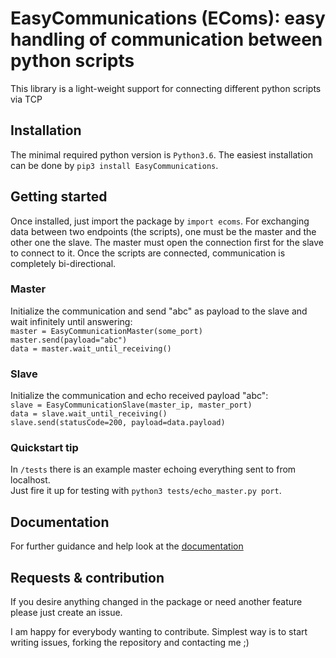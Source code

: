 # EasyCommunications (EComs): easy handling of communication between python scripts
This library is a light-weight support for connecting different python scripts via TCP

## Installation
The minimal required python version is `Python3.6`.
The easiest installation can be done by `pip3 install EasyCommunications`.

## Getting started
Once installed, just import the package by `import ecoms`.
For exchanging data between two endpoints (the scripts), one must be the master and the other one the slave.
The master must open the connection first for the slave to connect to it. Once the scripts are connected, communication is completely bi-directional.

### Master
Initialize the communication and send "abc" as payload to the slave and wait infinitely until answering:<br/>
`master = EasyCommunicationMaster(some_port)`<br/>
`master.send(payload="abc")`<br/>
`data = master.wait_until_receiving()`

### Slave
Initialize the communication and echo received payload "abc":<br/>
`slave = EasyCommunicationSlave(master_ip, master_port)`<br/>
`data = slave.wait_until_receiving()`<br/>
`slave.send(statusCode=200, payload=data.payload)`

### Quickstart tip
In `/tests` there is an example master echoing everything sent to from localhost.<br/>
Just fire it up for testing with `python3 tests/echo_master.py port`.


## Documentation
For further guidance and help look at the [documentation](https://ecoms.readthedocs.io/en/latest/)

## Requests & contribution
If you desire anything changed in the package or need another feature please just create an issue.

I am happy for everybody wanting to contribute. Simplest way is to start writing issues, forking the repository and contacting me ;)


